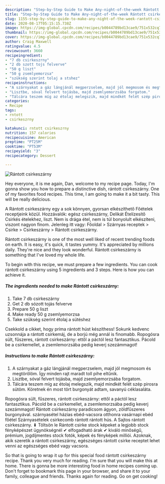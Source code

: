 ```yaml
---
description: "Step-by-Step Guide to Make Any-night-of-the-week Rántott csirkeszárny"
title: "Step-by-Step Guide to Make Any-night-of-the-week Rántott csirkeszárny"
slug: 1155-step-by-step-guide-to-make-any-night-of-the-week-rantott-csirkeszarny
date: 2020-08-17T05:15:15.738Z
image: https://img-global.cpcdn.com/recipes/b0044789bd13cae9/751x532cq70/rantott-csirkeszarny-recept-foto.jpg
thumbnail: https://img-global.cpcdn.com/recipes/b0044789bd13cae9/751x532cq70/rantott-csirkeszarny-recept-foto.jpg
cover: https://img-global.cpcdn.com/recipes/b0044789bd13cae9/751x532cq70/rantott-csirkeszarny-recept-foto.jpg
author: Craig Maxwell
ratingvalue: 4.5
reviewcount: 3660
recipeingredient:
- "7 db csirkeszrny"
- "2 db szott tojs felverve"
- "50 g liszt"
- "50 g zsemlyemorzsa"
- "szükség szerint tolaj a stshez"
recipeinstructions:
- "A szárnyakat a gáz lángjánál megperzselem, majd jól megmosom és megtörölöm. Így minden rajt maradt toll pihe eltűnik."
- "Lisztbe, sóval felvert tojásba, majd zsemlyemorzsába forgatom."
- "Tálcára teszem míg az étolaj melegszik, majd mindkét felét szép pirosra sütöm. Köretnek én most tört burgonyát adtam, savanyú céklasaláta."
categories:
- Recipe
tags:
- rntott
- csirkeszrny

katakunci: rntott csirkeszrny 
nutrition: 157 calories
recipecuisine: American
preptime: "PT25M"
cooktime: "PT53M"
recipeyield: "3"
recipecategory: Dessert

---
```



![Rántott csirkeszárny](https://img-global.cpcdn.com/recipes/b0044789bd13cae9/751x532cq70/rantott-csirkeszarny-recept-foto.jpg)

Hey everyone, it is me again, Dan, welcome to my recipe page. Today, I'm gonna show you how to prepare a distinctive dish, rántott csirkeszárny. One of my favorites food recipes. This time, I am going to make it a bit tasty. This will be really delicious.

A Rántott csirkeszárny egy a sok könnyen, gyorsan elkészíthető Főételek receptjeink közül. Hozzávalók: egész csirkeszárny, Delikát Ételízesítő Csirkés ételekhez, liszt. Nem is drága étel, nem is túl bonyolult elkészíteni, viszont nagyon finom. Jelenleg itt vagy: Főoldal &gt; Szárnyas receptek &gt; Csirke &gt; Csirkeszárny &gt; Rántott csirkeszárny.

Rántott csirkeszárny is one of the most well liked of recent trending foods on earth. It is easy, it's quick, it tastes yummy. It's appreciated by millions daily. They're nice and they look wonderful. Rántott csirkeszárny is something that I've loved my whole life.


To begin with this recipe, we must prepare a few ingredients. You can cook rántott csirkeszárny using 5 ingredients and 3 steps. Here is how you can achieve it.

<!--inarticleads1-->

##### The ingredients needed to make Rántott csirkeszárny:

1. Take 7 db csirkeszárny
1. Get 2 db sózott tojás felverve
1. Prepare 50 g liszt
1. Make ready 50 g zsemlyemorzsa
1. Take szükség szerint étolaj a sütéshez


Csekkold a cikket, hogy príma rántott húst készíthess! Sokunk kedvenc uzsonnája a rántott csirkemáj, de a borjú még annál is finomabb. Ropogósra sült, fűszeres, rántott csirkeszárny: ettől a páctól lesz fantasztikus. Pácold be a csirkemellet, a zsemlemorzsába pedig keverj szezámmagot! 

<!--inarticleads2-->

##### Instructions to make Rántott csirkeszárny:

1. A szárnyakat a gáz lángjánál megperzselem, majd jól megmosom és megtörölöm. Így minden rajt maradt toll pihe eltűnik.
1. Lisztbe, sóval felvert tojásba, majd zsemlyemorzsába forgatom.
1. Tálcára teszem míg az étolaj melegszik, majd mindkét felét szép pirosra sütöm. Köretnek én most tört burgonyát adtam, savanyú céklasaláta.


Ropogósra sült, fűszeres, rántott csirkeszárny: ettől a páctól lesz fantasztikus. Pácold be a csirkemellet, a zsemlemorzsába pedig keverj szezámmagot! Rántott csirkeszárny paradicsom ágyon, zöldfűszeres burgonyával. szárnyasétel házias ebéd-vacsora otthonra vasárnapi ebéd főétel Szárnyasételek csirkecomb rántott rántott hús. A Sajtos rántott csirkeszárny. ⬇ Töltsön le Rántott csirke stock képeket a legjobb stock fényképészet ügynökségnél ✔ elfogadható árak ✔ kiváló minőségű, prémium, jogdíjmentes stock fotók, képek és fényképek milliói. Azoknak, akik szeretik a rántott csirkeszárny, egészséges rántott csirke receptet lehet venni az egészséges ebéd vagy vacsora. 

So that is going to wrap it up for this special food rántott csirkeszárny recipe. Thank you very much for reading. I'm sure that you will make this at home. There is gonna be more interesting food in home recipes coming up. Don't forget to bookmark this page in your browser, and share it to your family, colleague and friends. Thanks again for reading. Go on get cooking!
